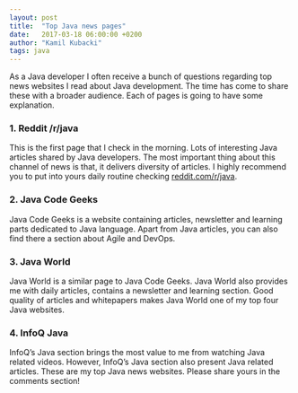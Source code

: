 ```yaml
---
layout: post
title:  "Top Java news pages"
date:   2017-03-18 06:00:00 +0200
author: "Kamil Kubacki"
tags: java
---
```




As a Java developer I often receive a bunch of questions regarding top
news websites I read about Java development.
The time has come to share these with a broader audience.
Each of pages is going to have some explanation.

### 1. Reddit /r/java
This is the first page that I check in the morning. Lots of interesting
Java articles shared by Java developers. The most important thing about
this channel of news is that, it delivers diversity of articles.
I highly recommend you to put into yours daily routine checking
[reddit.com/r/java](https://reddit.com/r/java).

### 2. Java Code Geeks
Java Code Geeks is a website containing articles, newsletter
and learning parts dedicated to Java language. Apart from Java articles,
you can also find there a section about Agile and DevOps.

### 3. Java World
Java World is a similar page to Java Code Geeks.
Java World also provides me with daily articles, contains a newsletter
and learning section. Good quality of articles and whitepapers makes
Java World one of my top four Java websites.

### 4. InfoQ Java
InfoQ’s Java section brings the most value to me from watching Java
related videos. However, InfoQ’s Java section also present Java related articles.
These are my top Java news websites. Please share yours in the comments section!
